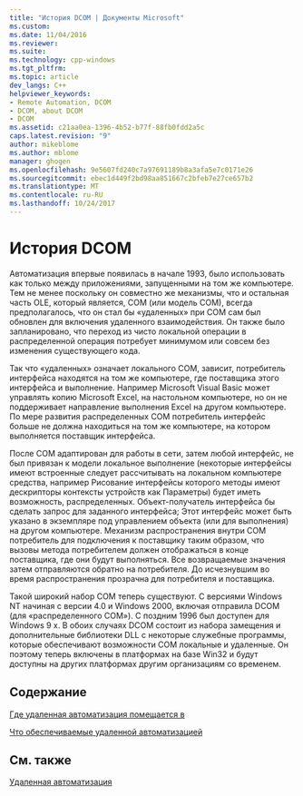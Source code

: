```yaml
---
title: "История DCOM | Документы Microsoft"
ms.custom: 
ms.date: 11/04/2016
ms.reviewer: 
ms.suite: 
ms.technology: cpp-windows
ms.tgt_pltfrm: 
ms.topic: article
dev_langs: C++
helpviewer_keywords:
- Remote Automation, DCOM
- DCOM, about DCOM
- DCOM
ms.assetid: c21aa0ea-1396-4b52-b77f-88fb0fdd2a5c
caps.latest.revision: "9"
author: mikeblome
ms.author: mblome
manager: ghogen
ms.openlocfilehash: 9e5607fd240c7a97691189b8a3afa5e7c0171e26
ms.sourcegitcommit: ebec1d449f2bd98aa851667c2bfeb7e27ce657b2
ms.translationtype: MT
ms.contentlocale: ru-RU
ms.lasthandoff: 10/24/2017
---
```

# <a name="history-of-dcom"></a>История DCOM
Автоматизация впервые появилась в начале 1993, было использовать как только между приложениями, запущенными на том же компьютере. Тем не менее поскольку он совместно же механизмы, что и остальная часть OLE, который является, COM (или модель COM), всегда предполагалось, что он стал бы «удаленных» при COM сам был обновлен для включения удаленного взаимодействия. Он также было запланировано, что переход из чисто локальной операции в распределенной операция потребует минимумом или совсем без изменения существующего кода.  
  
 Так что «удаленных» означает локального COM, зависит, потребитель интерфейса находятся на том же компьютере, где поставщика этого интерфейса и выполнение. Например Microsoft Visual Basic может управлять копию Microsoft Excel, на настольном компьютере, но он не поддерживает направление выполнения Excel на другом компьютере. По мере развития распределенных COM потребитель интерфейс больше не должна находиться на том же компьютере, на котором выполняется поставщик интерфейса.  
  
 После COM адаптирован для работы в сети, затем любой интерфейс, не был привязан к модели локальное выполнение (некоторые интерфейсы имеют встроенные следует рассчитывать на локальном компьютере средства, например Рисование интерфейсы которого методы имеют дескрипторы контексты устройств как Параметры) будет иметь возможность, распределенных. Объект-получатель интерфейса бы сделать запрос для заданного интерфейса; Этот интерфейс может быть указано в экземпляре под управлением объекта (или для выполнения) на другом компьютере. Механизм распространения внутри COM потребитель для подключения к поставщику таким образом, что вызовы метода потребителем должен отображаться в конце поставщика, где они будут выполняться. Все возвращаемые значения затем отправляются обратно на потребителя. До исчезнувшим во время распространения прозрачна для потребителя и поставщика.  
  
 Такой широкий набор COM теперь существуют. С версиями Windows NT начиная с версии 4.0 и Windows 2000, включая отправила DCOM (для «распределенного COM»). С поздним 1996 был доступен для Windows 9 x. В обоих случаях DCOM состоит из набора замещения и дополнительные библиотеки DLL с некоторые служебные программы, которые обеспечивают возможности COM локальные и удаленные. Он поэтому теперь включены в платформах на базе Win32 и будут доступны на других платформах другим организациям со временем.  
  
## <a name="in-this-section"></a>Содержание  
 [Где удаленная автоматизация помещается в](where-does-remote-automation-fit-in-q.md)  
  
 [Что обеспечиваемые удаленной автоматизацией](what-does-remote-automation-provide-q.md)  
  
## <a name="see-also"></a>См. также  
 [Удаленная автоматизация](../mfc/remote-automation.md)
